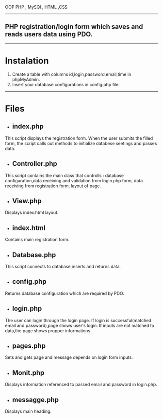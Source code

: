OOP PHP , MySQl , HTML ,CSS
___
## PHP registration/login form which saves and reads users data using PDO. 


___
# Instalation 
1. Create a table with columns id,login,password,email,time in phpMyAdmin.
2. Insert your database configurations in config.php file.
___

# Files

* ## index.php
This script displays the registration form. 
When the user submits the filled form, the script calls out methods to initialize databese seetings and passes data.



* ## Controller.php 
This script contains the main class that controlls : database configuration,data receiving and validation from login.php form,
data receiving from registration form, layout of page.

* ## View.php
Displays index.html layout.

* ## index.html
Contains main registration form.

* ## Database.php

This script connects to database,inserts and returns data.

* ## config.php 
Returns database configuration which are required by PDO.

* ## login.php
The user can login through the login page. If login is successful(matched email and password),page shows user's login.
If inputs are not matched to data,the page shows propper informations.

* ## pages.php
Sets and gets page and message depends on login form inputs.

* ## Monit.php 
Displays information referenced to passed email and password in login.php.

* ## messagge.php
Displays main heading.
